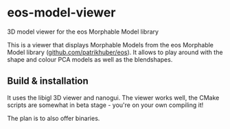 # eos-model-viewer
3D model viewer for the eos Morphable Model library

This is a viewer that displays Morphable Models from the eos Morphable Model library ([github.com/patrikhuber/eos](https://github.com/patrikhuber/eos)).
It allows to play around with the shape and colour PCA models as well as the blendshapes.


## Build & installation

It uses the libigl 3D viewer and nanogui.
The viewer works well, the CMake scripts are somewhat in beta stage - you're on your own compiling it!

The plan is to also offer binaries.
